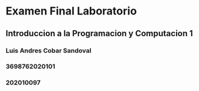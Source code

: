 # Examen Final Laboratorio
## Introduccion a la Programacion y Computacion 1
### Luis Andres Cobar Sandoval
### 3698762020101
### 202010097
